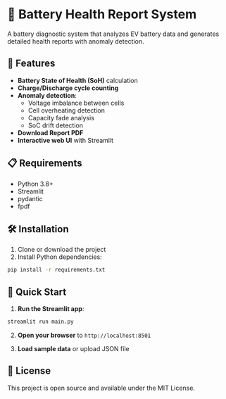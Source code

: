 # 🔋 Battery Health Report System

A battery diagnostic system that analyzes EV battery data and generates detailed health reports with anomaly detection.

## 🚀 Features

- **Battery State of Health (SoH)** calculation
- **Charge/Discharge cycle counting**
- **Anomaly detection**:
  - Voltage imbalance between cells
  - Cell overheating detection
  - Capacity fade analysis
  - SoC drift detection
- **Download Report PDF**
- **Interactive web UI** with Streamlit

## 📋 Requirements

- Python 3.8+
- Streamlit
- pydantic
- fpdf

## 🛠️ Installation

1. Clone or download the project
2. Install Python dependencies:
```bash
pip install -r requirements.txt
```

## 🚀 Quick Start

1. **Run the Streamlit app**:
```bash
streamlit run main.py
```

2. **Open your browser** to `http://localhost:8501`

3. **Load sample data** or upload JSON file

## 📝 License

This project is open source and available under the MIT License.

